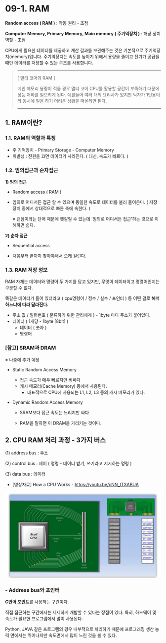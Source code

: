 # 09-1. RAM

**Random access ( RAM )** : 작동 원리 - 초점

**Computer Memory, Primary Memory, Main memory ( 주기억장치 )** : 해당 장치 역할 - 초점

CPU에게 필요한 데이터를 제공하고 계산 결과를 보관해주는 것은 기본적으로 주기억장치(memory)입니다.
주기억장치는 속도를 높이기 위해서 용량을 줄이고 전기가 공급될 때만 데이터를 저장할 수 있는 구조를 사용합니다.

> ---
>
> [ 멀티 코어와 RAM ]
>
> 메인 메모리 용량이 적을 경우 멀티 코어 CPU를 활용할 공간이 부족하기 때문에 성능 저하를 일으키게 된다.
> 예를들어 여러 대의 요리사가 있지만 탁자가 1인용이라 동시에 일을 하기 어려운 상황을 떠올리면 된다.
>
> ---





## 1. RAM이란?

### 1.1. RAM의 역할과 특징

* 주 기억장치 - Primary Storage - Computer Memory
* 휘발성 : 전원을 끄면 데이터가 사라진다. ( 대신, 속도가 빠르다. )





### **1.2. 임의접근과 순차접근**

**1) 임의 접근**  

* Random access ( RAM )

* 임의로 어디서든 접근 할 수 있으며 동일한 속도로 데이터를 불러 들여온다. ( 저장장치 중에서 상대적으로 빠른 축에 속한다. )

  ※ 랜덤이라는 단어 때문에 헷갈릴 수 있는데 '임의로 어디서든 접근'하는 것으로 이해하면 쉽다. 

**2) 순차 접근**  

- Sequential access

* 처음부터 끝까지 찾아야해서 오래 걸린다.





### 1.3. RAM 저장 정보

RAM 자체는 데이터와 명령어 두 가지를 담고 있지만, 무엇이 데이터이고 명령어인지는 구분할 수 없다.

똑같은 데이터가 들어 있더라고 ( cpu명령어 / 정수 / 실수 / 포인터 ) 등 어떤 걸로 **해석하느냐에 따라 달라진다.**

* 주소 값 / 일련번호 ( 분류하기 위한 관리체계 ) - 1byte 마다 주소가 붙어있다. 
* 데이터 ( 1개당 - 1byte [8bit] )
  * 데이터 ( 숫자 ) 
  * 명령어





### [참고] SRAM과 DRAM

※ 나중에 추가 예정

* Static Random Access Memory

  * 접근 속도가 매우 빠르지만 비싸다
  * 캐시 메모리(Cache Memory) 등에서 사용된다.
    * 대표적으로 CPU에 사용되는 L1, L2, L3 등의 캐시 메모리가 있다.

* Dynamic Random Access Memory

  * SRAM보다 접근 속도는 느리지만 싸다

  * RAM을 말하면 이 DRAM을 가리키는 것이다.

    










## **2. CPU RAM 처리 과정 - 3가지 버스**

(1) address bus : 주소

(2) control bus : 제어 ( 명령 - 데이터 받기, 쓰기라고 지시하는 명령 )

(3) data bus : 데이터

* [영상자료] How a CPU Works - https://youtu.be/cNN_tTXABUA

<img src="./assets/9.%20CPU%EC%99%80%20%EB%A9%94%EB%AA%A8%EB%A6%AC%20-%20%EC%8B%9C%EC%8A%A4%ED%85%9C%20%EC%BB%A8%ED%8A%B8%EB%A1%A4%20%EB%B2%84%EC%8A%A42.png" alt="9. CPU와 메모리 - 시스템 컨트롤 버스2" style="zoom:80%;" />



### - **Address bus와 포인터**

**C언어 포인트**를 사용하는 구간이다.

직접 접근하는 구간에서는 세세하게 개발할 수 있다는 장점이 있다.
특히, 하드웨어 및 속도가 필요한 프로그램에서 많이 사용된다.

Python, JAVA 같은 프로그램의 경우 내부적으로 처리하기 때문에 프로그래밍 생산 능력 면에서는 뛰어나지만 속도면에서 많이 느린 것을 볼 수 있다.







